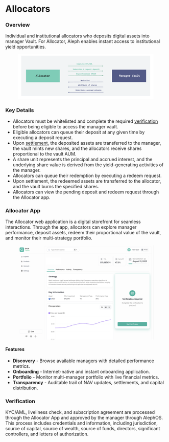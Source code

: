 # Allocators

### Overview

Individual and institutional allocators who deposits digital assets into manager Vault. For Allocator, Aleph enables instant access to institutional yield opportunities.

<figure><img src="../../.gitbook/assets/allocators-overview.png" alt=""><figcaption></figcaption></figure>

### Key Details

* Allocators must be whitelisted and complete the required [verification](allocators.md#verification) before being eligible to access the manager vault.
* Eligible allocators can queue their deposit at any given time by executing a deposit request.
* Upon [settlement](../../learn/flows/settlement.md), the deposited assets are transferred to the manager, the vault mints new shares, and the allocators receive shares proportional to the vault AUM.
* A share unit represents the principal and accrued interest, and the underlying share value is derived from the yield-generating activities of the manager.
* Allocators can queue their redemption by executing a redeem request.
* Upon settlement, the redeemed assets are transferred to the allocator, and the vault burns the specified shares.
* Allocators can view the pending deposit and redeem request through the Allocator app.

### Allocator App

The Allocator web application is a digital storefront for seamless interactions. Through the app, allocators can explore manager performance, deposit assets, redeem their proportional value of the vault, and monitor their multi-strategy portfolio.

<figure><img src="../../.gitbook/assets/allocator-process-flow.png" alt="" width="563"><figcaption></figcaption></figure>

#### Features

* **Discovery** - Browse available managers with detailed performance metrics.
* **Onboarding** - Internet-native and instant onboarding application.
* **Portfolio** - Monitor multi-manager portfolio with live financial metrics.
* **Transparency** - Auditable trail of NAV updates, settlements, and capital distribution.

### Verification

KYC/AML, liveliness check, and subscription agreement are processed through the Allocator App and approved by the manager through AlephOS. This process includes credentials and information, including jurisdiction, source of capital, source of wealth, source of funds, directors, significant controllers, and letters of authorization.

